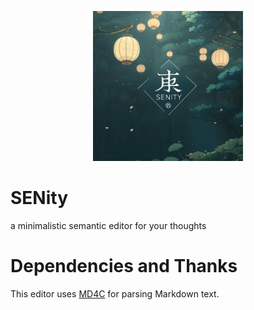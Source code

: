<p align="center">
  <img src="assets/images/senity-logo.jpg" width=240 />
</p>

# SENity

a minimalistic semantic editor for your thoughts

# Dependencies and Thanks

This editor uses [MD4C](https://github.com/mity/md4c) for parsing Markdown text.

